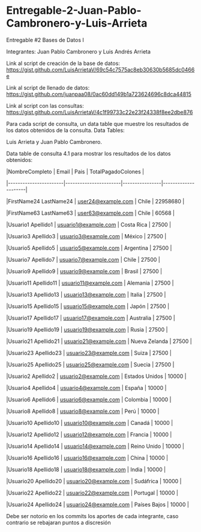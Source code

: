 # Entregable-2-Juan-Pablo-Cambronero-y-Luis-Arrieta

Entregable #2 Bases de Datos I 

Integrantes: Juan Pablo Cambronero y Luis Andrés Arrieta

Link al script de creación de la base de datos: https://gist.github.com/LuisArrietaV/69c54c7575ac8eb30630b5685dc0466e

Link al script de llenado de datos: https://gist.github.com/juanpaa08/0ac60dd149b1a723624696c8dca44815

Link al script con las consultas: https://gist.github.com/LuisArrietaV/4c1f99733c22e23f24338f8ee2dbe876

Para cada script de consulta, un data table que muestre los resultados de los datos obtenidos de la consulta.
Data Tables:

Luis Arrieta y Juan Pablo Cambronero.

Data table de consulta 4.1 para mostrar los resultados de los datos obtenidos:

|NombreCompleto         |   Email	        |   Pais         |  TotalPagadoColones |

|-----------------------|-----------------------|----------------|---------------------|	

|FirstName24 LastName24 | user24@example.com    | Chile	         | 22958680            |

|FirstName63 LastName63 | user63@example.com    | Chile	         | 60568               |

|Usuario1 Apellido1     | usuario1@example.com  | Costa Rica     | 27500               |

|Usuario3 Apellido3     | usuario3@example.com  | México         | 27500               |

|Usuario5 Apellido5     | usuario5@example.com  | Argentina      | 27500               |

|Usuario7 Apellido7     | usuario7@example.com  | Chile	         | 27500               |

|Usuario9 Apellido9     | usuario9@example.com  | Brasil         | 27500               |

|Usuario11 Apellido11   | usuario11@example.com | Alemania       | 27500               |

|Usuario13 Apellido13   | usuario13@example.com | Italia         | 27500               |

|Usuario15 Apellido15   | usuario15@example.com | Japón          | 27500               |

|Usuario17 Apellido17   | usuario17@example.com | Australia      | 27500               |

|Usuario19 Apellido19   | usuario19@example.com | Rusia          | 27500               |

|Usuario21 Apellido21   | usuario21@example.com | Nueva Zelanda  | 27500               |

|Usuario23 Apellido23   | usuario23@example.com | Suiza	         | 27500               |

|Usuario25 Apellido25   | usuario25@example.com | Suecia	 | 27500               |

|Usuario2 Apellido2     | usuario2@example.com  | Estados Unidos | 10000               |

|Usuario4 Apellido4     | usuario4@example.com  | España	 | 10000               |

|Usuario6 Apellido6     | usuario6@example.com  | Colombia	 | 10000               |

|Usuario8 Apellido8     | usuario8@example.com  | Perú	         | 10000               |

|Usuario10 Apellido10   | usuario10@example.com | Canadá	 | 10000               |

|Usuario12 Apellido12   | usuario12@example.com | Francia	 | 10000               |

|Usuario14 Apellido14   | usuario14@example.com | Reino Unido	 | 10000               |

|Usuario16 Apellido16   | usuario16@example.com | China	         | 10000               |

|Usuario18 Apellido18   | usuario18@example.com | India	         | 10000               |

|Usuario20 Apellido20   | usuario20@example.com | Sudáfrica	 | 10000               |

|Usuario22 Apellido22   | usuario22@example.com | Portugal	 | 10000               |

|Usuario24 Apellido24   | usuario24@example.com | Países Bajos	 | 10000               |


Debe ser notorio en los commits los aportes de cada integrante, caso contrario se rebajaran puntos a discresión
